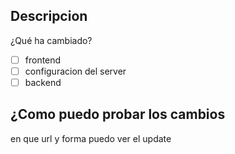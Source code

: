 ## Descripcion
¿Qué ha cambiado?
- [ ] frontend
- [ ] configuracion del server
- [ ] backend
## ¿Como puedo probar los cambios
en que url y forma puedo ver el update
